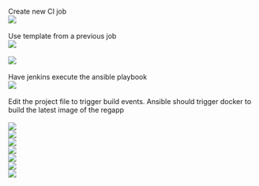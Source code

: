 Create new CI job
<br>
<img src="https://github.com/LawrenceDavy13/DevopsProject-1-Java/blob/main/images/kubernetes/cikuberenetes1.png">
<br>
<br>
Use template from a previous job
<br>
<img src="https://github.com/LawrenceDavy13/DevopsProject-1-Java/blob/main/images/kubernetes/cikuberenetes2.png">
<br>
<br>
<img src="https://github.com/LawrenceDavy13/DevopsProject-1-Java/blob/main/images/kubernetes/cikuberenetes3.png">
<br>
<br>
Have jenkins execute the ansible playbook
<br>
<img src="https://github.com/LawrenceDavy13/DevopsProject-1-Java/blob/main/images/kubernetes/cikuberenetes4.png">
<br>
<br>
Edit the project file to trigger build events. Ansible should trigger docker to build the latest image of the regapp
<br>
<br>
<img src="https://github.com/LawrenceDavy13/DevopsProject-1-Java/blob/main/images/kubernetes/cikuberenetes5.png">
<br>
<img src="https://github.com/LawrenceDavy13/DevopsProject-1-Java/blob/main/images/kubernetes/cikuberenetes6.png">
<br>
<img src="https://github.com/LawrenceDavy13/DevopsProject-1-Java/blob/main/images/kubernetes/cikuberenetes7.png">
<br>
<img src="https://github.com/LawrenceDavy13/DevopsProject-1-Java/blob/main/images/kubernetes/cikuberenetes8.png">
<br>
<img src="https://github.com/LawrenceDavy13/DevopsProject-1-Java/blob/main/images/kubernetes/cikuberenetes9.png">
<br>
<img src="https://github.com/LawrenceDavy13/DevopsProject-1-Java/blob/main/images/kubernetes/cikuberenetes10.png">
<br>
<img src="https://github.com/LawrenceDavy13/DevopsProject-1-Java/blob/main/images/kubernetes/cikuberenetes11.png">
<br>
